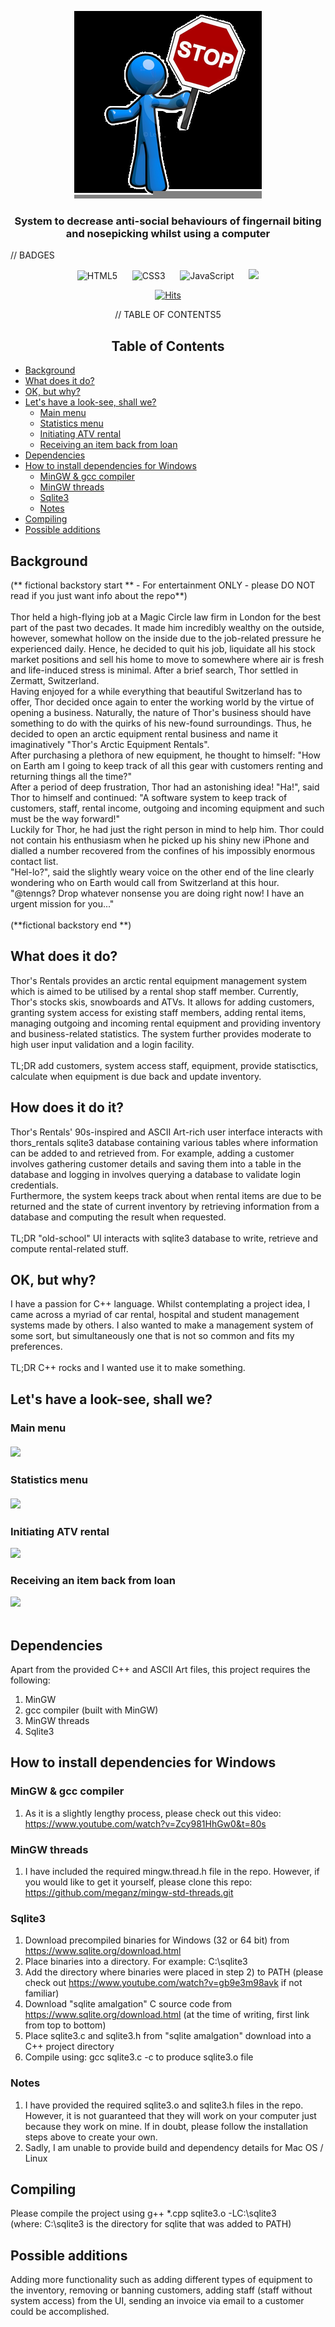 <div align="center">
 
![](Images/stop_cropped.png)

</div>
<div align="center">

<h3> System to decrease anti-social behaviours of fingernail biting and nosepicking whilst using a computer<br>
 
</div>
 
// BADGES
<div align="center">
 
 ![HTML5](https://img.shields.io/badge/html5-%23E34F26.svg?style=for-the-badge&logo=html5&logoColor=white) &nbsp;&nbsp;&nbsp;&nbsp; ![CSS3](https://img.shields.io/badge/css3-%231572B6.svg?style=for-the-badge&logo=css3&logoColor=white) &nbsp;&nbsp;&nbsp;&nbsp; ![JavaScript](https://img.shields.io/badge/javascript-%23323330.svg?style=for-the-badge&logo=javascript&logoColor=%23F7DF1E) &nbsp;&nbsp;&nbsp;&nbsp; ![](https://img.shields.io/badge/machine-learning-blue)

 
 </div>

<div align="center">
 
[![Hits](https://hits.seeyoufarm.com/api/count/incr/badge.svg?url=https%3A%2F%2Fgithub.com%2Ftenngs%2Fthors-rentals&count_bg=%23000000&title_bg=%23555555&icon=&icon_color=%23E7E7E7&title=visits+%5Btoday%5D+%2F+%5Ball+time%5D&edge_flat=false)](https://hits.seeyoufarm.com)

// TABLE OF CONTENTS5
  </div>
 
 <div align="center">
 
<h2> Table of Contents
</div>

- [Background](#Background)
- [What does it do?](#what-does-it-do)
- [OK, but why?](#ok-but-why)
- [Let's have a look-see, shall we?](#lets-have-a-look-see-shall-we)
   - [Main menu](#main-menu-)
   - [Statistics menu](#statistics-menu-)
   - [Initiating ATV rental](#initiating-atv-rental)
   - [Receiving an item back from loan](#receiving-an-item-back-from-loan)
- [Dependencies](#dependencies)
- [How to install dependencies for Windows](#how-to-install-dependencies-for-windows)
   - [MinGW & gcc compiler](#mingw--gcc-compiler)
   - [MinGW threads](#mingw-threads)
   - [Sqlite3](#sqlite3)
   - [Notes](#notes)
- [Compiling](#compiling)
- [Possible additions](#future-work)

 
 
 





  
 
 


## Background
(** fictional backstory start ** - For entertainment ONLY - please DO NOT read if you just want info about the repo**)<br>
<br>
Thor held a high-flying job at a Magic Circle law firm in London for the best part of the past two decades. It made him incredibly wealthy on the outside, however, somewhat hollow on the inside due to the job-related pressure he experienced daily. Hence, he decided to quit his job, liquidate all his stock market positions and sell his home to move to somewhere where air is fresh and life-induced stress is minimal. After a brief search, Thor settled in Zermatt, Switzerland.<br>
Having enjoyed for a while everything that beautiful Switzerland has to offer, Thor decided once again to enter the working world by the virtue of opening a business. Naturally, the nature of Thor's business should have something to do with the quirks of his new-found surroundings. Thus, he decided to open an arctic equipment rental business and name it imaginatively "Thor's Arctic Equipment Rentals".<br>After purchasing a plethora of new equipment, he thought to himself: "How on Earth am I going to keep track of all this gear with customers renting and returning things all the time?" <br>
After a period of deep frustration, Thor had an astonishing idea! "Ha!", said Thor to himself and continued: "A software system to keep track of customers, staff, rental income, outgoing and incoming equipment and such must be the way forward!"<br>
Luckily for Thor, he had just the right person in mind to help him. Thor could not contain his enthusiasm when he picked up his shiny new iPhone and dialled a number recovered from the confines of his impossibly enormous contact list.<BR>
"Hel-lo?", said the slightly weary voice on the other end of the line clearly wondering who on Earth would call from Switzerland at this hour.<br> "@tenngs? Drop whatever nonsense you are doing right now! I have an urgent mission for you..." <br><br>
(**fictional backstory end **)

## What does it do?
Thor's Rentals provides an arctic rental equipment management system which is aimed to be utilised by a rental shop staff member. Currently, Thor's stocks skis, snowboards and ATVs. It allows for adding customers, granting system access for existing staff members, adding rental items, managing outgoing and incoming rental equipment and providing inventory and business-related statistics. The system further provides moderate to high user input validation and a login facility.<br><br>
TL;DR add customers, system access staff, equipment, provide statisctics, calculate when equipment is due back and update inventory.

## How does it do it?
Thor's Rentals' 90s-inspired and ASCII Art-rich user interface interacts with thors_rentals sqlite3 database containing various tables where information can be added to and retrieved from. For example, adding a customer involves gathering customer details and saving them into a table in the database and logging in involves querying a database to validate login credentials.<br>
Furthermore, the system keeps track about when rental items are due to be returned and the state of current inventory by retrieving information from a database and computing the result when requested.<br><br>
TL;DR "old-school" UI interacts with sqlite3 database to write, retrieve and compute rental-related stuff.

## OK, but why?
I have a passion for C++ language. Whilst contemplating a project idea, I came across a myriad of car rental, hospital and student management systems made by others. I also wanted to make a management system of some sort, but simultaneously one that is not so common and fits my preferences.<br><br>
TL;DR C++ rocks and I wanted use it to make something.

## Let's have a look-see, shall we?

### Main menu<br><br> ![](Images/thors-main-menu.jpg)<br>

### Statistics menu<br><br> ![](Images/thors-stats.jpg)<br>


### Initiating ATV rental<br>
![](Images/thors-init-rental.gif)

### Receiving an item back from loan<br>
![](Images/thors-receive-item.gif)<br><br>

## Dependencies
Apart from the provided C++ and ASCII Art files, this project requires the following:
1) MinGW
2) gcc compiler (built with MinGW)
3) MinGW threads
4) Sqlite3

## How to install dependencies for Windows<br>
### MinGW & gcc compiler
1) As it is a slightly lengthy process, please check out this video: https://www.youtube.com/watch?v=Zcy981HhGw0&t=80s<br>
### MinGW threads
1) I have included the required mingw.thread.h file in the repo. However, if you would like to get it yourself, please clone this repo: https://github.com/meganz/mingw-std-threads.git
### Sqlite3 
1) Download precompiled binaries for Windows (32 or 64 bit) from https://www.sqlite.org/download.html
2) Place binaries into a directory. For example: C:\sqlite3
3) Add the directory where binaries were placed in step 2) to PATH (please check out https://www.youtube.com/watch?v=gb9e3m98avk if not familiar)
4) Download "sqlite amalgation" C source code from  https://www.sqlite.org/download.html (at the time of writing, first link from top to bottom)
5) Place sqlite3.c and sqlite3.h from "sqlite amalgation" download into a C++ project directory
6) Compile using: gcc sqlite3.c -c to produce sqlite3.o file
### Notes
1) I have provided the required sqlite3.o and sqlite3.h files in the repo. However, it is not guaranteed that they will work on your computer just because they work on mine. If in doubt, please follow the installation steps above to create your own.
2) Sadly, I am unable to provide build and dependency details for Mac OS / Linux
## Compiling
Please compile the project using g++ *.cpp sqlite3.o -LC:\sqlite3<br>
(where: C:\sqlite3 is the directory for sqlite that
was added to PATH)
## Possible additions
Adding more functionality such as adding different types of equipment to the inventory, removing or banning customers, adding staff (staff without system access) from the UI, sending an invoice via email to a customer could be accomplished.
 
